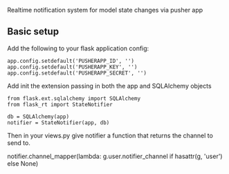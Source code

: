 Realtime notification system for model state changes via pusher app

## Basic setup

Add the following to your flask application config:

    app.config.setdefault('PUSHERAPP_ID', '')
    app.config.setdefault('PUSHERAPP_KEY', '')
    app.config.setdefault('PUSHERAPP_SECRET', '')

Add init the extension passing in both the app and SQLAlchemy objects

    from flask.ext.sqlalchemy import SQLAlchemy
    from flask_rt import StateNotifier

    db = SQLAlchemy(app)
    notifier = StateNotifier(app, db)

Then in your views.py give notifier a function that returns the channel
to send to.

notifier.channel_mapper(lambda: g.user.notifier_channel if hasattr(g, 'user') else None)
